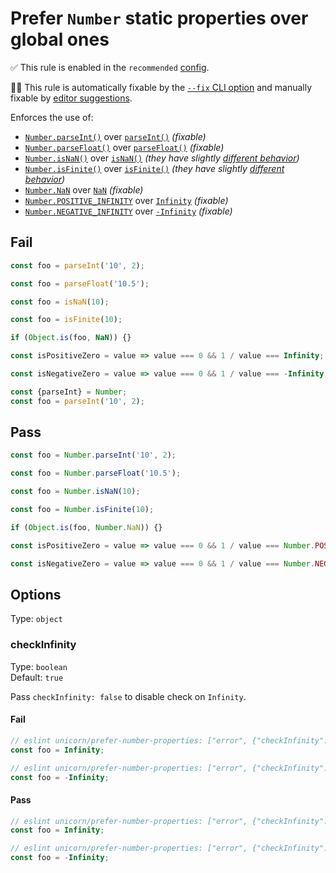 # Prefer `Number` static properties over global ones

✅ This rule is enabled in the `recommended` [config](https://github.com/sindresorhus/eslint-plugin-unicorn#preset-configs).

🔧💡 This rule is automatically fixable by the [`--fix` CLI option](https://eslint.org/docs/latest/user-guide/command-line-interface#--fix) and manually fixable by [editor suggestions](https://eslint.org/docs/developer-guide/working-with-rules#providing-suggestions).

<!-- end rule header -->
<!-- Do not manually modify this header. Run: `npm run fix:eslint-docs` -->

Enforces the use of:

- [`Number.parseInt()`](https://developer.mozilla.org/en-US/docs/Web/JavaScript/Reference/Global_Objects/Number/parseInt) over [`parseInt()`](https://developer.mozilla.org/en-US/docs/Web/JavaScript/Reference/Global_Objects/parseInt) *(fixable)*
- [`Number.parseFloat()`](https://developer.mozilla.org/en-US/docs/Web/JavaScript/Reference/Global_Objects/Number/parseFloat) over [`parseFloat()`](https://developer.mozilla.org/en-US/docs/Web/JavaScript/Reference/Global_Objects/parseFloat) *(fixable)*
- [`Number.isNaN()`](https://developer.mozilla.org/en-US/docs/Web/JavaScript/Reference/Global_Objects/Number/isNaN) over [`isNaN()`](https://developer.mozilla.org/en-US/docs/Web/JavaScript/Reference/Global_Objects/isNaN) *(they have slightly [different behavior](https://developer.mozilla.org/en-US/docs/Web/JavaScript/Reference/Global_Objects/Number/isNaN#Description))*
- [`Number.isFinite()`](https://developer.mozilla.org/en-US/docs/Web/JavaScript/Reference/Global_Objects/Number/isFinite) over [`isFinite()`](https://developer.mozilla.org/en-US/docs/Web/JavaScript/Reference/Global_Objects/isFinite) *(they have slightly [different behavior](https://developer.mozilla.org/en-US/docs/Web/JavaScript/Reference/Global_Objects/Number/isFinite#Description))*
- [`Number.NaN`](https://developer.mozilla.org/en-US/docs/Web/JavaScript/Reference/Global_Objects/Number/NaN) over [`NaN`](https://developer.mozilla.org/en-US/docs/Web/JavaScript/Reference/Global_Objects/NaN) *(fixable)*
- [`Number.POSITIVE_INFINITY`](https://developer.mozilla.org/en-US/docs/Web/JavaScript/Reference/Global_Objects/Number/POSITIVE_INFINITY) over [`Infinity`](https://developer.mozilla.org/en-US/docs/Web/JavaScript/Reference/Global_Objects/Infinity) *(fixable)*
- [`Number.NEGATIVE_INFINITY`](https://developer.mozilla.org/en-US/docs/Web/JavaScript/Reference/Global_Objects/Number/NEGATIVE_INFINITY) over [`-Infinity`](https://developer.mozilla.org/en-US/docs/Web/JavaScript/Reference/Global_Objects/Infinity) *(fixable)*

## Fail

```js
const foo = parseInt('10', 2);
```

```js
const foo = parseFloat('10.5');
```

```js
const foo = isNaN(10);
```

```js
const foo = isFinite(10);
```

```js
if (Object.is(foo, NaN)) {}
```

```js
const isPositiveZero = value => value === 0 && 1 / value === Infinity;
```

```js
const isNegativeZero = value => value === 0 && 1 / value === -Infinity;
```

```js
const {parseInt} = Number;
const foo = parseInt('10', 2);
```

## Pass

```js
const foo = Number.parseInt('10', 2);
```

```js
const foo = Number.parseFloat('10.5');
```

```js
const foo = Number.isNaN(10);
```

```js
const foo = Number.isFinite(10);
```

```js
if (Object.is(foo, Number.NaN)) {}
```

```js
const isPositiveZero = value => value === 0 && 1 / value === Number.POSITIVE_INFINITY;
```

```js
const isNegativeZero = value => value === 0 && 1 / value === Number.NEGATIVE_INFINITY;
```

## Options

Type: `object`

### checkInfinity

Type: `boolean`\
Default: `true`

Pass `checkInfinity: false` to disable check on `Infinity`.

#### Fail

```js
// eslint unicorn/prefer-number-properties: ["error", {"checkInfinity": true}]
const foo = Infinity;
```

```js
// eslint unicorn/prefer-number-properties: ["error", {"checkInfinity": true}]
const foo = -Infinity;
```

#### Pass

```js
// eslint unicorn/prefer-number-properties: ["error", {"checkInfinity": false}]
const foo = Infinity;
```

```js
// eslint unicorn/prefer-number-properties: ["error", {"checkInfinity": false}]
const foo = -Infinity;
```
